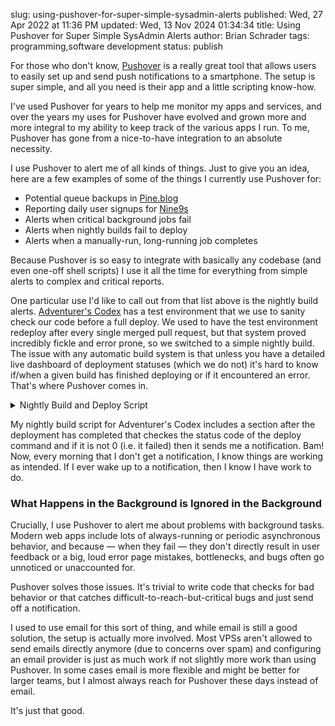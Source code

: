 slug: using-pushover-for-super-simple-sysadmin-alerts
published: Wed, 27 Apr 2022 at 11:36 PM
updated: Wed, 13 Nov 2024 01:34:34 
title: Using Pushover for Super Simple SysAdmin Alerts
author: Brian Schrader
tags: programming,software development
status: publish

For those who don't know, [Pushover][1] is a really great tool that allows users to easily set up and send push notifications to a smartphone. The setup is super simple, and all you need is their app and a little scripting know-how.

I've used Pushover for years to help me monitor my apps and services, and over the years my uses for Pushover have evolved and grown more and more integral to my ability to keep track of the various apps I run. To me, Pushover has gone from a nice-to-have integration to an absolute necessity.

I use Pushover to alert me of all kinds of things. Just to give you an idea, here are a few examples of some of the things I currently use Pushover for:

- Potential queue backups in [Pine.blog](https://pine.blog)
- Reporting daily user signups for [Nine9s](https://nine9s.cloud)
- Alerts when critical background jobs fail
- Alerts when nightly builds fail to deploy
- Alerts when a manually-run, long-running job completes

Because Pushover is so easy to integrate with basically any codebase (and even one-off shell scripts) I use it all the time for everything from simple alerts to complex and critical reports.

One particular use I'd like to call out from that list above is the nightly build alerts. [Adventurer's Codex][2] has a test environment that we use to sanity check our code before a full deploy. We used to have the test environment redeploy after every single merged pull request, but that system proved incredibly fickle and error prone, so we switched to a simple nightly build. The issue with any automatic build system is that unless you have a detailed live dashboard of deployment statuses (which we do not) it's hard to know if/when a given build has finished deploying or if it encountered an error. That's where Pushover comes in.

<details><summary>Nightly Build and Deploy Script</summary>
<hr />
<p>This script runs as a cron job every night. It attempts to deploy the latest version of the application and if that fails it sends a notification to Pushover.</p>
<code><pre>PUSHOVER_USER="xxxx"
PUSHOVER_KEY="xxx"
PUSHOVER_URL="https://api.pushover.net/1/messages.json"

TITLE="AC Nightly: Build Failed to Deploy"
MESSAGE="The latest build on Nightly has failed."

log() {
  echo "[$(date)] $@";
}

alert_admins() {
  curl -X POST $PUSHOVER_URL \
    -H "Content-Type: application/json" \
    -d "{\"title\": \"$TITLE\", \"message\": \"$MESSAGE\", \
        \"user\": \"$PUSHOVER_USER\", \"token\": \"$PUSHOVER_KEY\"}"
}

./docker-bootstrap.sh upgrade --env nightly
STATUS=$?

if [ $STATUS -eq 0 ]; then
  log "🚀 Build completed successfully!"
else
  log "Uh oh. There was an issue. Alert the admins!"
  alert_admins
fi</pre></code>
</details>

My nightly build script for Adventurer's Codex includes a section after the deployment has completed that checkes the status code of the deploy command and if it is not 0 (i.e. it failed) then it sends me a notification. Bam! Now, every morning that I don't get a notification, I know things are working as intended. If I ever wake up to a notification, then I know I have work to do.


### What Happens in the Background is Ignored in the Background

Crucially, I use Pushover to alert me about problems with background tasks. Modern web apps include lots of always-running or periodic asynchronous behavior, and because &mdash; when they fail &mdash; they don't directly result in user feedback or a big, loud error page mistakes, bottlenecks, and bugs often go unnoticed or unaccounted for.

Pushover solves those issues. It's trivial to write code that checks for bad behavior or that catches difficult-to-reach-but-critical bugs and just send off a notification.

I used to use email for this sort of thing, and while email is still a good solution, the setup is actually more involved. Most VPSs aren't allowed to send emails directly anymore (due to concerns over spam) and configuring an email provider is just as much work if not slightly more work than using Pushover. In some cases email is more flexible and might be better for larger teams, but I almost always reach for Pushover these days instead of email.

It's just that good.

[1]: https://pushover.net
[2]: https://adventurerscodex.com
